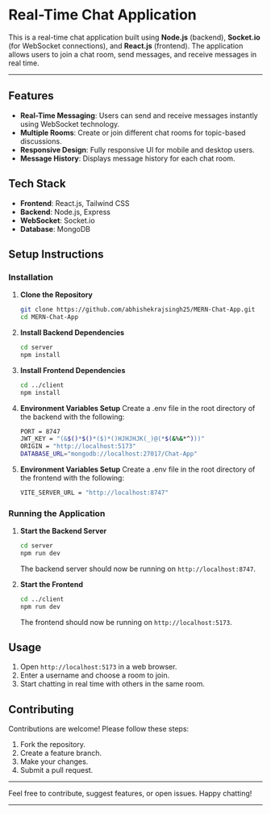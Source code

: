 # Real-Time Chat Application

This is a real-time chat application built using **Node.js** (backend), **Socket.io** (for WebSocket connections), and **React.js** (frontend). The application allows users to join a chat room, send messages, and receive messages in real time.

---

## Features

- **Real-Time Messaging**: Users can send and receive messages instantly using WebSocket technology.
- **Multiple Rooms**: Create or join different chat rooms for topic-based discussions.
- **Responsive Design**: Fully responsive UI for mobile and desktop users.
- **Message History**: Displays message history for each chat room.

## Tech Stack

- **Frontend**: React.js, Tailwind CSS 
- **Backend**: Node.js, Express
- **WebSocket**: Socket.io
- **Database**: MongoDB

## Setup Instructions

### Installation

1. **Clone the Repository**
   ```bash
   git clone https://github.com/abhishekrajsingh25/MERN-Chat-App.git
   cd MERN-Chat-App
   ```

2. **Install Backend Dependencies**
   ```bash
   cd server
   npm install
   ```

3. **Install Frontend Dependencies**
   ```bash
   cd ../client
   npm install
   ```

4. **Environment Variables Setup**
   Create a .env file in the root directory of the backend with the following:
   ```bash
   PORT = 8747
   JWT_KEY = "(&$()*$()*($)*()HJHJHJK(_)@(*$(&%&*^)))"
   ORIGIN = "http://localhost:5173"
   DATABASE_URL="mongodb://localhost:27017/Chat-App"
   ```

5. **Environment Variables Setup**
   Create a .env file in the root directory of the frontend with the following:
   ```bash
   VITE_SERVER_URL = "http://localhost:8747"
   ```

### Running the Application

1. **Start the Backend Server**
   ```bash
   cd server
   npm run dev
   ```
   The backend server should now be running on `http://localhost:8747`.

2. **Start the Frontend**
   ```bash
   cd ../client
   npm run dev
   ```
   The frontend should now be running on `http://localhost:5173`.

## Usage

1. Open `http://localhost:5173` in a web browser.
2. Enter a username and choose a room to join.
3. Start chatting in real time with others in the same room.


## Contributing

Contributions are welcome! Please follow these steps:

1. Fork the repository.
2. Create a feature branch.
3. Make your changes.
4. Submit a pull request.

---

Feel free to contribute, suggest features, or open issues. Happy chatting!

---
